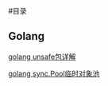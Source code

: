 #目录

## Golang

[golang unsafe包详解](./golang/cd10787177a22a08560b4b26fba49a7f.md)

[golang sync.Pool临时对象池](./golang/2c2496a74b1243d762153dc2fdb8aa9f.md)